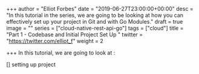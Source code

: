 +++
author = "Elliot Forbes"
date = "2019-06-27T23:00:00+00:00"
desc = "In this tutorial in the series, we are going to be looking at how you can effectively set up your project in Git and with Go Modules."
draft = true
image = ""
series = ["cloud-native-rest-api-go"]
tags = ["cloud"]
title = "Part 1 - Codebase and Initial Project Set Up "
twitter = "https://twitter.com/elliot_f"
weight = 2

+++
In this tutorial, we are going to look at :

\[\] setting up project
